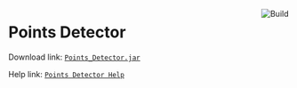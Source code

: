 <a href="https://github.com/kildot/points-detector/actions/workflows/main.yml"><img src="https://github.com/kildot/points-detector/actions/workflows/main.yml/badge.svg" alt="Build" align="right"/></a>

# Points Detector

Download link: [`Points_Detector.jar`](https://github.com/kildot/points-detector/releases/latest/download/Points_Detector.jar)

Help link: [`Points Detector Help`](help/README.md)
